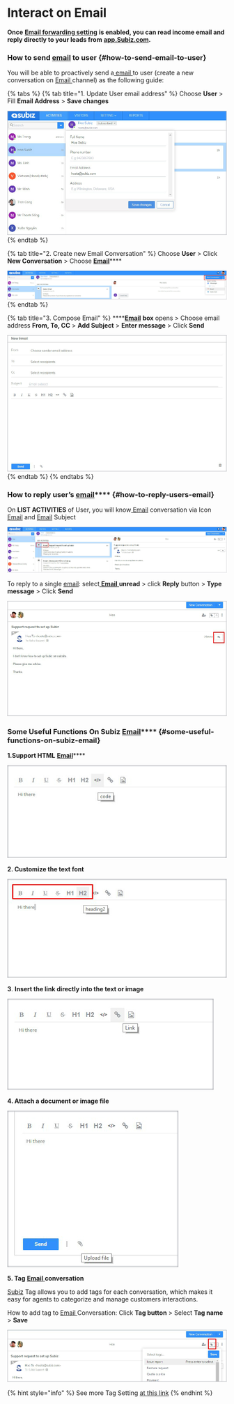 # Interact on Email

**Once** [**Email forwarding setting**](https://subiz.gitbook.io/subiz-document-english/~/edit/primary/getting-started-with-subiz/setting-up-interaction-environments/integrating-email-on-subiz) **is enabled, you can read income email and reply directly to your leads from** [**app.Subiz.com**](https://app.subiz.com)**.**

### How to send [email](https://subiz.com/email.html) to user {#how-to-send-email-to-user}

 You will be able to proactively send a[ email ](https://subiz.com/email.html)to user \(create a new conversation on [Email ](https://subiz.com/email.html)channel\) as the following guide:

{% tabs %}
{% tab title="1. Update User email address" %}
Choose **User** &gt; Fill **Email Address** &gt; **Save changes**

![Update User Email Address](../../.gitbook/assets/17.-email-update%20%281%29.jpg)
{% endtab %}

{% tab title="2. Create new Email Conversation" %}
Choose **User** &gt; Click **New Conversation** &gt; Choose [**Email**](https://subiz.com/email.html)\*\*\*\*

![Creat new Email Conversation](../../.gitbook/assets/18.-email-new%20%281%29.jpg)
{% endtab %}

{% tab title="3. Compose Email" %}
\*\*\*\*[**Email**](https://subiz.com/email.html) **box** opens &gt; Choose email address **From, To, CC** &gt; **Add Subject** &gt; **Enter message** &gt; Click **Send**

![Compose Email](../../.gitbook/assets/19.-email-type%20%282%29.jpg)
{% endtab %}
{% endtabs %}

### **How to reply user’s** [**email**](https://subiz.com/email.html)\*\*\*\* {#how-to-reply-users-email}

On **LIST ACTIVITIES** of User, you will know[ Email](https://subiz.com/email.html) conversation via Icon [Email](https://subiz.com/email.html) and [Email](https://subiz.com/email.html) Subject

![](../../.gitbook/assets/20.-email-noti.jpg)

To reply to a single [email](https://subiz.com/email.html): select[ **Email** ](https://subiz.com/email.html)**unread** &gt; click **Reply** button &gt; **Type message** &gt; Click **Send**

![](../../.gitbook/assets/21.-email-reply.jpg)

### **Some Useful Functions On Subiz** [**Email**](https://subiz.com/email.html)\*\*\*\* {#some-useful-functions-on-subiz-email}

**1.Support HTML** [**Email**](https://subiz.com/email.html)\*\*\*\*

![](../../.gitbook/assets/22.-code%20%281%29.jpg)

 **2. Customize the text font**

![](../../.gitbook/assets/23.-font.jpg)

 **3**. **Insert the link directly into the text or image**

![](../../.gitbook/assets/24.-link%20%281%29.jpg)

 **4. Attach a document or image file**

![](../../.gitbook/assets/25.-upload.jpg)

 **5. Tag** [**Email** ](https://subiz.com/email.html)**conversation**

[Subiz](https://subiz.com/en) Tag allows you to add tags for each conversation, which makes it easy for agents to categorize and manage customers interactions.

How to add tag to [Email ](https://subiz.com/email.html)Conversation: Click **Tag button** &gt; Select **Tag name** &gt; **Save**

![](../../.gitbook/assets/26.-email-tag.jpg)

{% hint style="info" %}
See more Tag Setting [at this link](https://subiz.gitbook.io/subiz-document-english/getting-started-with-subiz/working-on-subiz/interact-on-subiz-chat#tag-conversation)
{% endhint %}



